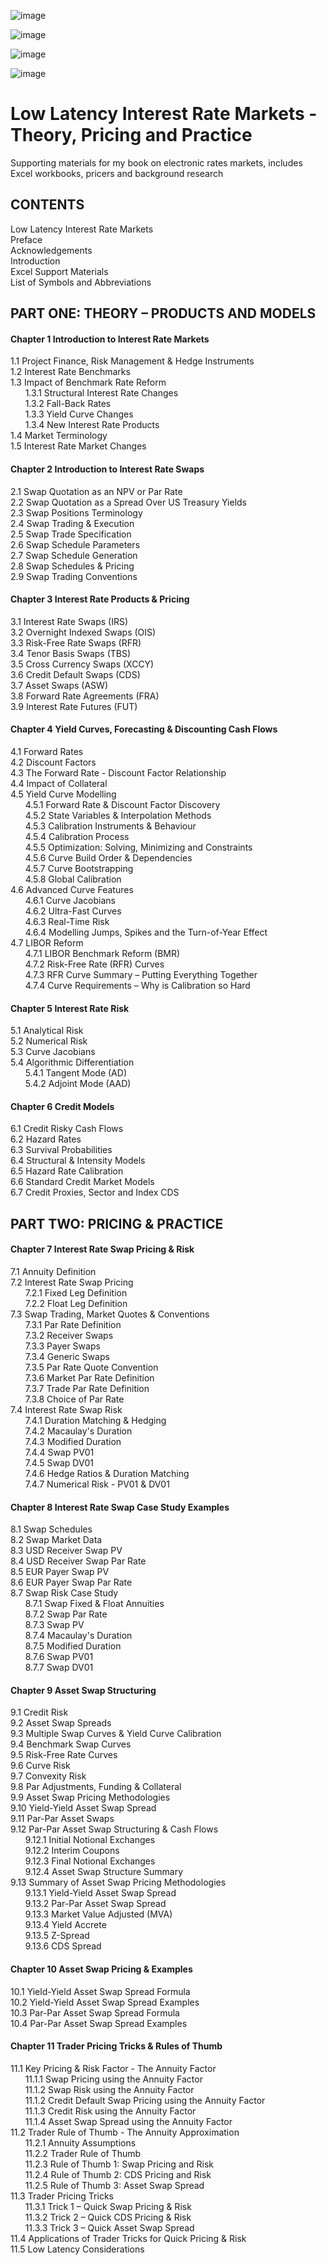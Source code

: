 ![image](https://user-images.githubusercontent.com/4067689/215274573-59b84221-bb0a-4092-b222-238025915b91.png)

![image](https://user-images.githubusercontent.com/4067689/215286103-1ad95263-76a7-4ea0-82be-c2753f0d59ac.png)

![image](https://user-images.githubusercontent.com/4067689/215286260-a59a9d01-f23f-4657-b8d7-9a6e397f0942.png)

![image](https://user-images.githubusercontent.com/4067689/215286195-d89a7d2e-7761-4c17-b488-99a354dfbe8c.png)

# Low Latency Interest Rate Markets - Theory, Pricing and Practice
Supporting materials for my book on electronic rates markets, includes Excel workbooks, pricers and background research
  
## CONTENTS
  
Low Latency Interest Rate Markets  
Preface  
Acknowledgements  
Introduction  
Excel Support Materials  
List of Symbols and Abbreviations  
  
## PART ONE: THEORY – PRODUCTS AND MODELS
  
#### Chapter 1 Introduction to Interest Rate Markets 
1.1 Project Finance, Risk Management & Hedge Instruments   
1.2 Interest Rate Benchmarks   
1.3 Impact of Benchmark Rate Reform  
&nbsp;&nbsp;&nbsp;&nbsp;&nbsp; 1.3.1 Structural Interest Rate Changes  
&nbsp;&nbsp;&nbsp;&nbsp;&nbsp; 1.3.2 Fall-Back Rates  
&nbsp;&nbsp;&nbsp;&nbsp;&nbsp; 1.3.3 Yield Curve Changes  
&nbsp;&nbsp;&nbsp;&nbsp;&nbsp; 1.3.4 New Interest Rate Products  
1.4 Market Terminology  
1.5 Interest Rate Market Changes  
#### Chapter 2 Introduction to Interest Rate Swaps
2.1 Swap Quotation as an NPV or Par Rate  
2.2 Swap Quotation as a Spread Over US Treasury Yields  
2.3 Swap Positions Terminology  
2.4 Swap Trading & Execution  
2.5 Swap Trade Specification  
2.6 Swap Schedule Parameters  
2.7 Swap Schedule Generation  
2.8 Swap Schedules & Pricing  
2.9 Swap Trading Conventions  
#### Chapter 3 Interest Rate Products & Pricing   
3.1 Interest Rate Swaps (IRS)  
3.2 Overnight Indexed Swaps (OIS)  
3.3 Risk-Free Rate Swaps (RFR)  
3.4 Tenor Basis Swaps (TBS)  
3.5 Cross Currency Swaps (XCCY)  
3.6 Credit Default Swaps (CDS)  
3.7 Asset Swaps (ASW)  
3.8 Forward Rate Agreements (FRA)  
3.9 Interest Rate Futures (FUT)  
#### Chapter 4 Yield Curves, Forecasting & Discounting Cash Flows 
4.1 Forward Rates  
4.2 Discount Factors  
4.3 The Forward Rate - Discount Factor Relationship  
4.4 Impact of Collateral  
4.5 Yield Curve Modelling  
&nbsp;&nbsp;&nbsp;&nbsp;&nbsp; 4.5.1 Forward Rate & Discount Factor Discovery  
&nbsp;&nbsp;&nbsp;&nbsp;&nbsp; 4.5.2 State Variables & Interpolation Methods  
&nbsp;&nbsp;&nbsp;&nbsp;&nbsp; 4.5.3 Calibration Instruments & Behaviour  
&nbsp;&nbsp;&nbsp;&nbsp;&nbsp; 4.5.4 Calibration Process  
&nbsp;&nbsp;&nbsp;&nbsp;&nbsp; 4.5.5 Optimization: Solving, Minimizing and Constraints  
&nbsp;&nbsp;&nbsp;&nbsp;&nbsp; 4.5.6 Curve Build Order & Dependencies  
&nbsp;&nbsp;&nbsp;&nbsp;&nbsp; 4.5.7 Curve Bootstrapping  
&nbsp;&nbsp;&nbsp;&nbsp;&nbsp; 4.5.8 Global Calibration  
4.6 Advanced Curve Features  
&nbsp;&nbsp;&nbsp;&nbsp;&nbsp; 4.6.1 Curve Jacobians  
&nbsp;&nbsp;&nbsp;&nbsp;&nbsp; 4.6.2 Ultra-Fast Curves  
&nbsp;&nbsp;&nbsp;&nbsp;&nbsp; 4.6.3 Real-Time Risk  
&nbsp;&nbsp;&nbsp;&nbsp;&nbsp; 4.6.4 Modelling Jumps, Spikes and the Turn-of-Year Effect  
4.7 LIBOR Reform  
&nbsp;&nbsp;&nbsp;&nbsp;&nbsp; 4.7.1 LIBOR Benchmark Reform (BMR)  
&nbsp;&nbsp;&nbsp;&nbsp;&nbsp; 4.7.2 Risk-Free Rate (RFR) Curves  
&nbsp;&nbsp;&nbsp;&nbsp;&nbsp; 4.7.3 RFR Curve Summary – Putting Everything Together  
&nbsp;&nbsp;&nbsp;&nbsp;&nbsp; 4.7.4 Curve Requirements – Why is Calibration so Hard  
  
#### Chapter 5 Interest Rate Risk  
5.1 Analytical Risk  
5.2 Numerical Risk  
5.3 Curve Jacobians  
5.4 Algorithmic Differentiation  
&nbsp;&nbsp;&nbsp;&nbsp;&nbsp; 5.4.1 Tangent Mode (AD)  
&nbsp;&nbsp;&nbsp;&nbsp;&nbsp; 5.4.2 Adjoint Mode (AAD)  
  
#### Chapter 6 Credit Models  
6.1 Credit Risky Cash Flows  
6.2 Hazard Rates  
6.3 Survival Probabilities  
6.4 Structural & Intensity Models  
6.5 Hazard Rate Calibration  
6.6 Standard Credit Market Models  
6.7 Credit Proxies, Sector and Index CDS  
  
## PART TWO: PRICING & PRACTICE  
  
#### Chapter 7 Interest Rate Swap Pricing & Risk  
7.1 Annuity Definition   
7.2 Interest Rate Swap Pricing  
&nbsp;&nbsp;&nbsp;&nbsp;&nbsp; 7.2.1 Fixed Leg Definition  
&nbsp;&nbsp;&nbsp;&nbsp;&nbsp; 7.2.2 Float Leg Definition   
7.3 Swap Trading, Market Quotes & Conventions  
&nbsp;&nbsp;&nbsp;&nbsp;&nbsp; 7.3.1 Par Rate Definition  
&nbsp;&nbsp;&nbsp;&nbsp;&nbsp; 7.3.2 Receiver Swaps  
&nbsp;&nbsp;&nbsp;&nbsp;&nbsp; 7.3.3 Payer Swaps  
&nbsp;&nbsp;&nbsp;&nbsp;&nbsp; 7.3.4 Generic Swaps  
&nbsp;&nbsp;&nbsp;&nbsp;&nbsp; 7.3.5 Par Rate Quote Convention  
&nbsp;&nbsp;&nbsp;&nbsp;&nbsp; 7.3.6 Market Par Rate Definition  
&nbsp;&nbsp;&nbsp;&nbsp;&nbsp; 7.3.7 Trade Par Rate Definition  
&nbsp;&nbsp;&nbsp;&nbsp;&nbsp; 7.3.8 Choice of Par Rate  
7.4 Interest Rate Swap Risk  
&nbsp;&nbsp;&nbsp;&nbsp;&nbsp; 7.4.1 Duration Matching & Hedging  
&nbsp;&nbsp;&nbsp;&nbsp;&nbsp; 7.4.2 Macaulay's Duration  
&nbsp;&nbsp;&nbsp;&nbsp;&nbsp; 7.4.3 Modified Duration  
&nbsp;&nbsp;&nbsp;&nbsp;&nbsp; 7.4.4 Swap PV01  
&nbsp;&nbsp;&nbsp;&nbsp;&nbsp; 7.4.5 Swap DV01  
&nbsp;&nbsp;&nbsp;&nbsp;&nbsp; 7.4.6 Hedge Ratios & Duration Matching  
&nbsp;&nbsp;&nbsp;&nbsp;&nbsp; 7.4.7 Numerical Risk - PV01 & DV01  
#### Chapter 8 Interest Rate Swap Case Study Examples  
8.1 Swap Schedules  
8.2 Swap Market Data  
8.3 USD Receiver Swap PV  
8.4 USD Receiver Swap Par Rate  
8.5 EUR Payer Swap PV  
8.6 EUR Payer Swap Par Rate  
8.7 Swap Risk Case Study  
&nbsp;&nbsp;&nbsp;&nbsp;&nbsp; 8.7.1 Swap Fixed & Float Annuities  
&nbsp;&nbsp;&nbsp;&nbsp;&nbsp; 8.7.2 Swap Par Rate  
&nbsp;&nbsp;&nbsp;&nbsp;&nbsp; 8.7.3 Swap PV  
&nbsp;&nbsp;&nbsp;&nbsp;&nbsp; 8.7.4 Macaulay's Duration  
&nbsp;&nbsp;&nbsp;&nbsp;&nbsp; 8.7.5 Modified Duration  
&nbsp;&nbsp;&nbsp;&nbsp;&nbsp; 8.7.6 Swap PV01  
&nbsp;&nbsp;&nbsp;&nbsp;&nbsp; 8.7.7 Swap DV01  
#### Chapter 9 Asset Swap Structuring  
9.1 Credit Risk  
9.2		Asset Swap Spreads  
9.3		Multiple Swap Curves & Yield Curve Calibration  
9.4		Benchmark Swap Curves  
9.5		Risk-Free Rate Curves  
9.6		Curve Risk  
9.7		Convexity Risk  
9.8		Par Adjustments, Funding & Collateral  
9.9		Asset Swap Pricing Methodologies  
9.10	Yield-Yield Asset Swap Spread  
9.11	Par-Par Asset Swaps  
9.12	Par-Par Asset Swap Structuring & Cash Flows  
&nbsp;&nbsp;&nbsp;&nbsp;&nbsp; 9.12.1	Initial Notional Exchanges  
&nbsp;&nbsp;&nbsp;&nbsp;&nbsp; 9.12.2	Interim Coupons  
&nbsp;&nbsp;&nbsp;&nbsp;&nbsp; 9.12.3	Final Notional Exchanges  
&nbsp;&nbsp;&nbsp;&nbsp;&nbsp; 9.12.4	Asset Swap Structure Summary  
9.13	Summary of Asset Swap Pricing Methodologies  
&nbsp;&nbsp;&nbsp;&nbsp;&nbsp; 9.13.1	Yield-Yield Asset Swap Spread  
&nbsp;&nbsp;&nbsp;&nbsp;&nbsp; 9.13.2	Par-Par Asset Swap Spread  
&nbsp;&nbsp;&nbsp;&nbsp;&nbsp; 9.13.3	Market Value Adjusted (MVA)  
&nbsp;&nbsp;&nbsp;&nbsp;&nbsp; 9.13.4	Yield Accrete  
&nbsp;&nbsp;&nbsp;&nbsp;&nbsp; 9.13.5	Z-Spread  
&nbsp;&nbsp;&nbsp;&nbsp;&nbsp; 9.13.6	CDS Spread  
#### Chapter 10 Asset Swap Pricing & Examples 
10.1 Yield-Yield Asset Swap Spread Formula  
10.2 Yield-Yield Asset Swap Spread Examples  
10.3 Par-Par Asset Swap Spread Formula  
10.4 Par-Par Asset Swap Spread Examples  
#### Chapter 11 Trader Pricing Tricks & Rules of Thumb  
11.1 Key Pricing & Risk Factor - The Annuity Factor  
&nbsp;&nbsp;&nbsp;&nbsp;&nbsp; 11.1.1	Swap Pricing using the Annuity Factor  
&nbsp;&nbsp;&nbsp;&nbsp;&nbsp; 11.1.2	Swap Risk using the Annuity Factor  
&nbsp;&nbsp;&nbsp;&nbsp;&nbsp; 11.1.2	Credit Default Swap Pricing using the Annuity Factor  
&nbsp;&nbsp;&nbsp;&nbsp;&nbsp; 11.1.3	Credit Risk using the Annuity Factor  
&nbsp;&nbsp;&nbsp;&nbsp;&nbsp; 11.1.4	Asset Swap Spread using the Annuity Factor  
11.2 Trader Rule of Thumb - The Annuity Approximation  
&nbsp;&nbsp;&nbsp;&nbsp;&nbsp; 11.2.1	Annuity Assumptions  
&nbsp;&nbsp;&nbsp;&nbsp;&nbsp; 11.2.2	Trader Rule of Thumb  
&nbsp;&nbsp;&nbsp;&nbsp;&nbsp; 11.2.3	Rule of Thumb 1: Swap Pricing and Risk  
&nbsp;&nbsp;&nbsp;&nbsp;&nbsp; 11.2.4	Rule of Thumb 2: CDS Pricing and Risk  
&nbsp;&nbsp;&nbsp;&nbsp;&nbsp; 11.2.5	Rule of Thumb 3: Asset Swap Spread  
11.3 Trader Pricing Tricks  
&nbsp;&nbsp;&nbsp;&nbsp;&nbsp; 11.3.1	Trick 1 – Quick Swap Pricing & Risk  
&nbsp;&nbsp;&nbsp;&nbsp;&nbsp; 11.3.2	Trick 2 – Quick CDS Pricing & Risk  
&nbsp;&nbsp;&nbsp;&nbsp;&nbsp; 11.3.3	Trick 3 – Quick Asset Swap Spread  
11.4	Applications of Trader Tricks for Quick Pricing & Risk  
11.5 Low Latency Considerations  
